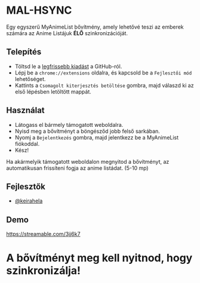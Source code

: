 
# MAL-HSYNC

Egy egyszerű MyAnimeList bővítmény, amely lehetővé teszi az emberek számára az Anime Listájuk **ÉLŐ** szinkronizációját.


## Telepítés

- Töltsd le a [legfrissebb kiadást](https://github.com/keirahela/hungarian-mal-sync/releases) a GitHub-ról.
- Lépj be a `chrome://extensions` oldalra, és kapcsold be a `Fejlesztői mód` lehetőséget.
- Kattints a `Csomagolt kiterjesztés betöltése` gombra, majd válaszd ki az első lépésben letöltött mappát.

## Használat

- Látogass el bármely támogatott weboldalra.
- Nyisd meg a bővítményt a böngésződ jobb felső sarkában.
- Nyomj a `Bejelentkezés` gombra, majd jelentkezz be a MyAnimeList fiókoddal.
- Kész!


Ha akármelyik támogatott weboldalon megnyitod a bővítményt, az automatikusan frissíteni fogja az anime listádat. (5-10 mp)
## Fejlesztők

- [@keirahela](https://github.com/keirahela)


## Demo

https://streamable.com/3jj6k7

# A bővítményt meg kell nyitnod, hogy szinkronizálja!
